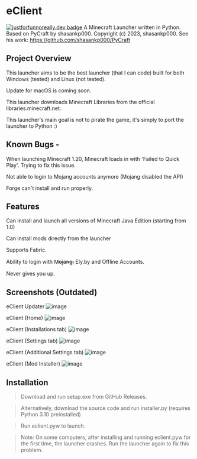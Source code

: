 # eClient
[![justforfunnoreally.dev badge](https://img.shields.io/badge/justforfunnoreally-dev-9ff)](https://justforfunnoreally.dev)
A Minecraft Launcher written in Python.
Based on PyCraft by shasankp000.
Copyright (c) 2023, shasankp000.
See his work: https://github.com/shasankp000/PyCraft

## Project Overview
This launcher aims to be the best launcher (that I can code) built for both Windows (tested) and Linux (not tested).

Update for macOS is coming soon.

This launcher downloads Minecraft Libraries from the official libraries.minecraft.net.

This launcher's main goal is not to pirate the game, it's simply to port the launcher to Python :)
## Known Bugs -
When launching Minecraft 1.20, Minecraft loads in with 'Failed to Quick Play'. Trying to fix this issue.

Not able to login to Mojang accounts anymore (Mojang disabled the API)

Forge can't install and run properly.
## Features
Can install and launch all versions of Minecraft Java Edition (starting from 1.0)

Can install mods directly from the launcher

Supports Fabric.

Ability to login with M̶o̶j̶a̶n̶g̶, Ely.by and Offline Accounts.

Never gives you up.
## Screenshots (Outdated)
eClient Updater
![image](https://github.com/v-pun215/eClient/assets/67716965/6d4b8301-49fd-4da8-8593-3e507e421348)

eClient (Home)
![image](https://github.com/v-pun215/eClient/assets/67716965/79fa0d13-949f-43eb-bac5-44f84b25a509)

eClient (Installations tab)
![image](https://github.com/v-pun215/eClient/assets/67716965/293b5a0d-f96a-432d-b5bb-4e55f38f2804)

eClient (Settings tab)
![image](https://github.com/v-pun215/eClient/assets/67716965/dd0e274c-2d6a-49e0-8a23-b6a22dcd15b7)

eClient (Additional Settings tab)
![image](https://github.com/v-pun215/eClient/assets/67716965/5c2e44b1-ce4a-4e51-9918-3cd875ca5b2a)

eClient (Mod Installer)
![image](https://github.com/v-pun215/eClient/assets/67716965/40972195-edcb-46c6-bde0-da05384c97ec)

## Installation
> Download and run setup.exe from GitHub Releases.

> Alternatively, download the source code and run installer.py (requires Python 3.10 preinstalled)

> Run eclient.pyw to launch. 

> Note: On some computers, after installing and running eclient.pyw for the first time, the launcher crashes.
> Run the launcher again to fix this problem.
    
